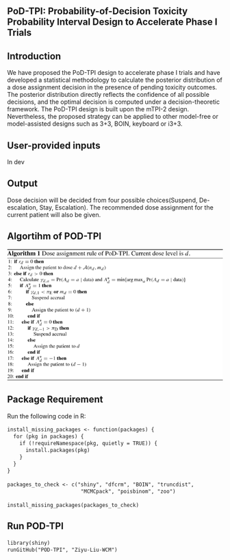 ## PoD-TPI: Probability-of-Decision Toxicity Probability Interval Design to Accelerate Phase I Trials

## Introduction

We have proposed the PoD-TPI design to accelerate phase I trials and have developed a statistical methodology to calculate the posterior distribution of a dose assignment decision in the presence of pending toxicity outcomes. The posterior distribution directly reflects the confidence of all possible decisions, and the optimal decision is computed under a decision-theoretic framework. The PoD-TPI design is built upon the mTPI-2 design. Nevertheless, the proposed strategy can be applied to other model-free or model-assisted designs such as 3+3, BOIN, keyboard or i3+3.


## User-provided inputs

In dev


## Output
Dose decision will be decided from four possible choices(Suspend, De-escalation, Stay, Escalation). The recommended dose assignment for the current patient will also be given.


## Algortihm of POD-TPI
![](Algorithm.png)



## Package Requirement
Run the following code in R:

```
install_missing_packages <- function(packages) {
  for (pkg in packages) {
    if (!requireNamespace(pkg, quietly = TRUE)) {
      install.packages(pkg)
    }
  }
}

packages_to_check <- c("shiny", "dfcrm", "BOIN", "truncdist", 
                        "MCMCpack", "poisbinom", "zoo")

install_missing_packages(packages_to_check)
```

## Run POD-TPI

```
library(shiny)
runGitHub("POD-TPI", "Ziyu-Liu-WCM")
```